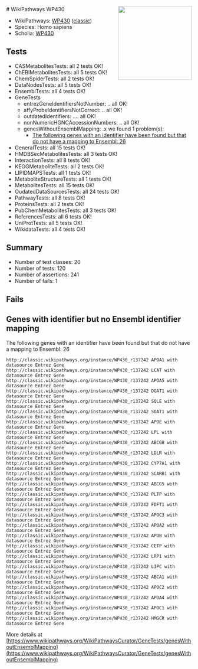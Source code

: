 <img style="float: right; width: 200px" src="https://upload.wikimedia.org/wikipedia/commons/thumb/8/83/Wplogo_with_text_500.png/640px-Wplogo_with_text_500.png" />
# WikiPathways WP430

* WikiPathways: [WP430](https://wikipathways.org/pathways/WP430) ([classic](https://classic.wikipathways.org/instance/WP430))
* Species: Homo sapiens
* Scholia: [WP430](https://scholia.toolforge.org/wikipathways/WP430)
## Tests
* CASMetabolitesTests: all 2 tests OK!
* ChEBIMetabolitesTests: all 5 tests OK!
* ChemSpiderTests: all 2 tests OK!
* DataNodesTests: all 5 tests OK!
* EnsemblTests: all 4 tests OK!
* GeneTests
    * entrezGeneIdentifiersNotNumber: .. all OK!
    * affyProbeIdentifiersNotCorrect: .. all OK!
    * outdatedIdentifiers: .... all OK!
    * nonNumericHGNCAccessionNumbers: .. all OK!
    * genesWithoutEnsemblMapping: .x we found 1 problem(s):
        * [The following genes with an identifier have been found but that do not have a mapping to Ensembl: 26](#c4e54332)
* GeneralTests: all 15 tests OK!
* HMDBSecMetabolitesTests: all 3 tests OK!
* InteractionTests: all 8 tests OK!
* KEGGMetaboliteTests: all 2 tests OK!
* LIPIDMAPSTests: all 1 tests OK!
* MetaboliteStructureTests: all 1 tests OK!
* MetabolitesTests: all 15 tests OK!
* OudatedDataSourcesTests: all 24 tests OK!
* PathwayTests: all 8 tests OK!
* ProteinsTests: all 2 tests OK!
* PubChemMetabolitesTests: all 3 tests OK!
* ReferencesTests: all 6 tests OK!
* UniProtTests: all 5 tests OK!
* WikidataTests: all 4 tests OK!


## Summary

* Number of test classes: 20
* Number of tests: 120
* Number of assertions: 241
* Number of fails: 1

## Fails

<a name="c4e54332" />

## Genes with identifier but no Ensembl identifier mapping

The following genes with an identifier have been found but that do not have a mapping to Ensembl: 26
```
http://classic.wikipathways.org/instance/WP430_r137242 APOA1 with datasource Entrez Gene
http://classic.wikipathways.org/instance/WP430_r137242 LCAT with datasource Entrez Gene
http://classic.wikipathways.org/instance/WP430_r137242 APOA5 with datasource Entrez Gene
http://classic.wikipathways.org/instance/WP430_r137242 DGAT1 with datasource Entrez Gene
http://classic.wikipathways.org/instance/WP430_r137242 SQLE with datasource Entrez Gene
http://classic.wikipathways.org/instance/WP430_r137242 SOAT1 with datasource Entrez Gene
http://classic.wikipathways.org/instance/WP430_r137242 APOE with datasource Entrez Gene
http://classic.wikipathways.org/instance/WP430_r137242 LPL with datasource Entrez Gene
http://classic.wikipathways.org/instance/WP430_r137242 ABCG8 with datasource Entrez Gene
http://classic.wikipathways.org/instance/WP430_r137242 LDLR with datasource Entrez Gene
http://classic.wikipathways.org/instance/WP430_r137242 CYP7A1 with datasource Entrez Gene
http://classic.wikipathways.org/instance/WP430_r137242 SCARB1 with datasource Entrez Gene
http://classic.wikipathways.org/instance/WP430_r137242 ABCG5 with datasource Entrez Gene
http://classic.wikipathways.org/instance/WP430_r137242 PLTP with datasource Entrez Gene
http://classic.wikipathways.org/instance/WP430_r137242 FDFT1 with datasource Entrez Gene
http://classic.wikipathways.org/instance/WP430_r137242 APOC3 with datasource Entrez Gene
http://classic.wikipathways.org/instance/WP430_r137242 APOA2 with datasource Entrez Gene
http://classic.wikipathways.org/instance/WP430_r137242 APOB with datasource Entrez Gene
http://classic.wikipathways.org/instance/WP430_r137242 CETP with datasource Entrez Gene
http://classic.wikipathways.org/instance/WP430_r137242 LRP1 with datasource Entrez Gene
http://classic.wikipathways.org/instance/WP430_r137242 LIPC with datasource Entrez Gene
http://classic.wikipathways.org/instance/WP430_r137242 ABCA1 with datasource Entrez Gene
http://classic.wikipathways.org/instance/WP430_r137242 APOC2 with datasource Entrez Gene
http://classic.wikipathways.org/instance/WP430_r137242 APOA4 with datasource Entrez Gene
http://classic.wikipathways.org/instance/WP430_r137242 APOC1 with datasource Entrez Gene
http://classic.wikipathways.org/instance/WP430_r137242 HMGCR with datasource Entrez Gene
```

More details at [https://www.wikipathways.org/WikiPathwaysCurator/GeneTests/genesWithoutEnsemblMapping](https://www.wikipathways.org/WikiPathwaysCurator/GeneTests/genesWithoutEnsemblMapping)

